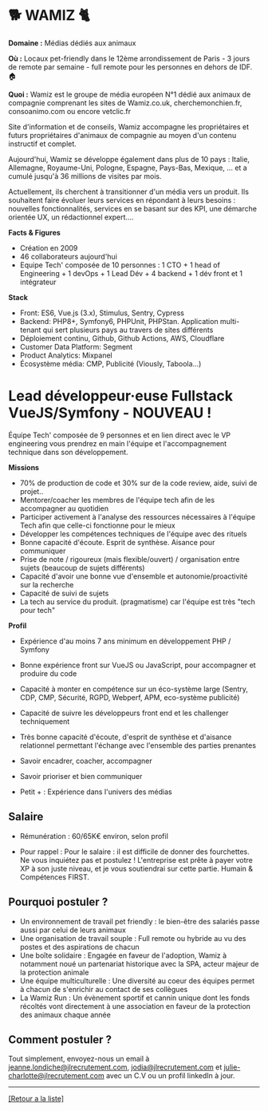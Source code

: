 # 🐕 WAMIZ 🐈 

**Domaine :** Médias dédiés aux animaux 

**Où :** Locaux pet-friendly dans le 12ème arrondissement de Paris - 3 jours de remote par semaine - full remote pour les personnes en dehors de IDF. 🏠

**Quoi :**
Wamiz est le groupe de média européen N°1 dédié aux animaux de compagnie comprenant les sites de Wamiz.co.uk, cherchemonchien.fr, consoanimo.com ou encore vetclic.fr 

Site d'information et de conseils, Wamiz accompagne les propriétaires et futurs propriétaires d'animaux de compagnie au moyen d'un contenu instructif et complet. 

Aujourd'hui, Wamiz se développe également dans plus de 10 pays : Italie, Allemagne, Royaume-Uni, Pologne, Espagne, Pays-Bas, Mexique, ... et a cumulé jusqu'à 36 millions de visites par mois.

Actuellement, ils cherchent à transitionner d'un média vers un produit. Ils souhaitent faire évoluer leurs services en répondant à leurs besoins : nouvelles fonctionnalités, services en se basant sur des KPI, une démarche orientée UX, un rédactionnel expert....

**Facts & Figures**
* Création en 2009 
* 46 collaborateurs aujourd'hui
* Equipe Tech' composée de 10 personnes : 1 CTO + 1 head of Engineering + 1 devOps + 1 Lead Dév + 4 backend + 1 dév front et 1 intégrateur 

**Stack**

* Front: ES6, Vue.js (3.x), Stimulus, Sentry, Cypress
* Backend: PHP8+, Symfony6, PHPUnit, PHPStan. Application multi-tenant qui sert plusieurs pays au travers de sites différents
* Déploiement continu, Github, Github Actions, AWS, Cloudflare
* Customer Data Platform: Segment 
* Product Analytics: Mixpanel
* Écosystème média: CMP, Publicité (Viously, Taboola…)


# Lead développeur·euse Fullstack VueJS/Symfony - NOUVEAU ! 

Équipe Tech' composée de 9 personnes et en lien direct avec le VP engineering vous prendrez en main l'équipe et l'accompagnement technique dans son développement.

**Missions**

* 70% de production de code et 30% sur de la code review, aide, suivi de projet.. 
* Mentorer/coacher les membres de l'équipe tech afin de les accompagner au quotidien 
* Participer activement à l'analyse des ressources nécessaires à l'équipe Tech afin que celle-ci fonctionne pour le mieux
* Développer les compétences techniques de l'équipe avec des rituels 
* Bonne capacité d'écoute. Esprit de synthèse. Aisance pour communiquer 
* Prise de note / rigoureux (mais flexible/ouvert) / organisation entre sujets (beaucoup de sujets différents)
* Capacité d'avoir une bonne vue d'ensemble et autonomie/proactivité sur la recherche
* Capacité de suivi de sujets
* La tech au service du produit. (pragmatisme) car l'équipe est très "tech pour tech"


**Profil**

* Expérience d'au moins 7 ans minimum en développement PHP / Symfony 
* Bonne expérience front sur VueJS ou JavaScript, pour accompagner et produire du code 
* Capacité à monter en compétence sur un éco-système large (Sentry, CDP, CMP, Sécurité, RGPD, Webperf, APM, eco-système publicité)
* Capacité de suivre les développeurs front end et les challenger techniquement 
* Très bonne capacité d'écoute, d'esprit de synthèse et d'aisance relationnel permettant l'échange avec l'ensemble des parties prenantes 
* Savoir encadrer, coacher, accompagner 
* Savoir prioriser et bien communiquer 

* Petit + : Expérience dans l'univers des médias

## Salaire 

* Rémunération : 60/65K€ environ, selon profil

* Pour rappel : Pour le salaire : il est difficile de donner des fourchettes. Ne vous inquiétez pas et postulez ! L'entreprise est prête à payer votre XP à son juste niveau, et je vous soutiendrai sur cette partie. Humain & Compétences FIRST.


## Pourquoi postuler ?

* Un environnement de travail pet friendly : le bien-être des salariés passe aussi par celui de leurs animaux
* Une organisation de travail souple : Full remote ou hybride au vu des postes et des aspirations de chacun
* Une boîte solidaire : Engagée en faveur de l'adoption, Wamiz à notamment noué un partenariat historique avec la SPA, acteur majeur de la protection animale 
* Une équipe multiculturelle : Une diversité au coeur des équipes permet à chacun de s'enrichir au contact de ses collègues
* La Wamiz Run : Un évènement sportif et cannin unique dont les fonds récoltés vont directement à une association en faveur de la protection des animaux chaque année


## Comment postuler ? 

Tout simplement, envoyez-nous un email à jeanne.londiche@jlrecrutement.com, jodia@jlrecrutement.com et julie-charlotte@jlrecrutement.com avec un C.V ou un profil linkedIn à jour. 

----

<a href="https://github.com/jlondiche/job-board-php/blob/master/README.md">[Retour a la liste]</a> 